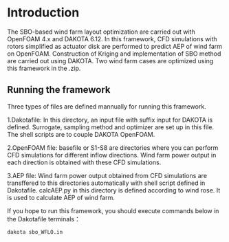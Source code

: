 
# Introduction
The SBO-based wind farm layout optimization are carried out 
with OpenFOAM 4.x and DAKOTA 6.12. 
In this framework, CFD simulations with rotors simplified as actuator disk are performed to predict AEP of wind farm on OpenFOAM. 
Construction of Kriging and implementation of SBO method are carried out using DAKOTA.
Two wind farm cases are optimized using this framework in the .zip. 


## Running the framework
Three types of files are defined mannually for running this framework.

1.Dakotafile: In this directory, an input file with suffix input for DAKOTA is defined. Surrogate, sampling method and optimizer are set up in this file. The shell scripts are to couple DAKOTA OpenFOAM.

2.OpenFOAM file: basefile or S1-S8 are directories where you can perform CFD simulations for different inflow directions. Wind farm power output in each direction is obtained with these CFD simulations. 

3.AEP file: Wind farm power output obtained from CFD simulations are transffered to this directories automatically with shell script defined in Dakotafile. calcAEP.py in this directory is defined according to wind rose. It is used to calculate AEP of wind farm.

If you hope to run this framework, you should execute commands below in the Dakotafile terminals：

```
dakota sbo_WFLO.in
```



